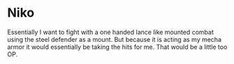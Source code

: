 # Niko


Essentially I want to fight with a one handed lance like mounted combat using the steel defender as a mount. But because it is acting as my mecha armor it would essentially be taking the hits for me. That would be a little too OP. 
